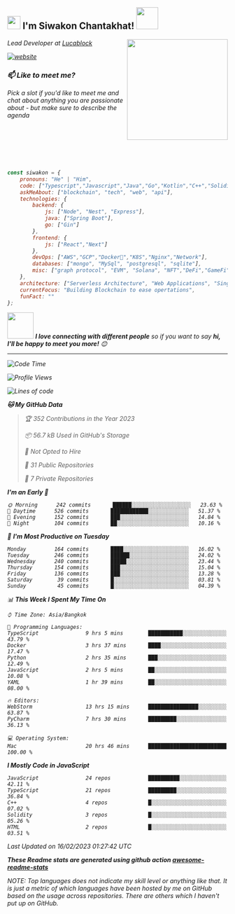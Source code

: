 <h2><img src="https://emojis.slackmojis.com/emojis/images/1531849430/4246/blob-sunglasses.gif?1531849430" width="30"/> I'm Siwakon Chantakhat! <img src="https://media.giphy.com/media/12oufCB0MyZ1Go/giphy.gif" width="50"></h2>
<img align='right' src="https://media.giphy.com/media/M9gbBd9nbDrOTu1Mqx/giphy.gif" width="230">
<p><em>Lead Developer at <a href="https://www.lucablock.io/">Lucablock

[![website](https://img.shields.io/badge/Website-46a2f1.svg?&style=flat-square&logo=Google-Chrome&logoColor=white&link=https://anmolsingh.me/)](https://siwakon.dev)


### 📫 Like to meet me?

Pick a slot if you'd like to meet me and chat about anything you are passionate about - but make sure to describe the agenda
<br />
<br />
<br />
<br />
<br />
<br />
<br />
```javascript
const siwakon = {
    pronouns: "He" | "Him",
    code: ["Typescript","Javascript","Java","Go","Kotlin","C++","Solidity","Python","SQL"],
    askMeAbout: ["blockchain", "tech", "web", "api"],
    technologies: {
        backend: {
            js: ["Node", "Nest", "Express"],
            java: ["Spring Boot"],
            go: ["Gin"]
        },
        frontend: {
            js: ["React","Next"]
        },
        devOps: ["AWS","GCP","Docker🐳","K8S","Nginx","Network"],
        databases: ["mongo", "MySql", "postgresql", "sqlite"],
        misc: ["graph protocol", "EVM", "Solana", "NFT","DeFi","GameFi"]
    },
    architecture: ["Serverless Architecture", "Web Applications", "Single Page Applications", "Backend Development"],
    currentFocus: "Building Blockchain to ease opertations",
    funFact: ""
};
```

<img src="https://media.giphy.com/media/LnQjpWaON8nhr21vNW/giphy.gif" width="60"> <em><b>I love connecting with different people</b> so if you want to say <b>hi, I'll be happy to meet you more!</b> 😊</em>

---
<!--START_SECTION:waka-->
![Code Time](http://img.shields.io/badge/Code%20Time-1%2C062%20hrs%2053%20mins-blue)

![Profile Views](http://img.shields.io/badge/Profile%20Views-0-blue)

![Lines of code](https://img.shields.io/badge/From%20Hello%20World%20I%27ve%20Written--4%20Million%20lines%20of%20code-blue)

**🐱 My GitHub Data** 

> 🏆 352 Contributions in the Year 2023
 > 
> 📦 56.7 kB Used in GitHub's Storage 
 > 
> 🚫 Not Opted to Hire
 > 
> 📜 31 Public Repositories 
 > 
> 🔑 7 Private Repositories  
 > 
**I'm an Early 🐤** 

```text
🌞 Morning      242 commits       ██████░░░░░░░░░░░░░░░░░░░   23.63 % 
🌆 Daytime      526 commits       ████████████░░░░░░░░░░░░░   51.37 % 
🌃 Evening      152 commits       ███░░░░░░░░░░░░░░░░░░░░░░   14.84 % 
🌙 Night        104 commits       ██░░░░░░░░░░░░░░░░░░░░░░░   10.16 % 

```
📅 **I'm Most Productive on Tuesday** 

```text
Monday         164 commits       ████░░░░░░░░░░░░░░░░░░░░░   16.02 % 
Tuesday        246 commits       ██████░░░░░░░░░░░░░░░░░░░   24.02 % 
Wednesday      240 commits       █████░░░░░░░░░░░░░░░░░░░░   23.44 % 
Thursday       154 commits       ███░░░░░░░░░░░░░░░░░░░░░░   15.04 % 
Friday         136 commits       ███░░░░░░░░░░░░░░░░░░░░░░   13.28 % 
Saturday        39 commits       █░░░░░░░░░░░░░░░░░░░░░░░░   03.81 % 
Sunday          45 commits       █░░░░░░░░░░░░░░░░░░░░░░░░   04.39 % 

```


📊 **This Week I Spent My Time On** 

```text
⌚︎ Time Zone: Asia/Bangkok

💬 Programming Languages: 
TypeScript               9 hrs 5 mins        ███████████░░░░░░░░░░░░░░   43.79 % 
Docker                   3 hrs 37 mins       ████░░░░░░░░░░░░░░░░░░░░░   17.47 % 
Python                   2 hrs 35 mins       ███░░░░░░░░░░░░░░░░░░░░░░   12.49 % 
JavaScript               2 hrs 5 mins        ██░░░░░░░░░░░░░░░░░░░░░░░   10.08 % 
YAML                     1 hr 39 mins        ██░░░░░░░░░░░░░░░░░░░░░░░   08.00 % 

🔥 Editors: 
WebStorm                 13 hrs 15 mins      ████████████████░░░░░░░░░   63.87 % 
PyCharm                  7 hrs 30 mins       █████████░░░░░░░░░░░░░░░░   36.13 % 

💻 Operating System: 
Mac                      20 hrs 46 mins      █████████████████████████   100.00 % 

```

**I Mostly Code in JavaScript** 

```text
JavaScript               24 repos            ██████████░░░░░░░░░░░░░░░   42.11 % 
TypeScript               21 repos            █████████░░░░░░░░░░░░░░░░   36.84 % 
C++                      4 repos             █░░░░░░░░░░░░░░░░░░░░░░░░   07.02 % 
Solidity                 3 repos             █░░░░░░░░░░░░░░░░░░░░░░░░   05.26 % 
HTML                     2 repos             █░░░░░░░░░░░░░░░░░░░░░░░░   03.51 % 

```



 Last Updated on 16/02/2023 01:27:42 UTC
<!--END_SECTION:waka-->

**These Readme stats are generated using github action [awesome-readme-stats](https://github.com/anmol098/waka-readme-stats)**

NOTE: Top languages does not indicate my skill level or anything like that. It is just a metric of which languages have been hosted by me on GitHub based on the usage across repositories. There are others which I haven't put up on GitHub.
<!--stackedit_data:
eyJoaXN0b3J5IjpbMTI2NjU1ODI4OCwtMTU1MDQ0NTAwOSwtMT
YyMTcyNTA5XX0=
-->
